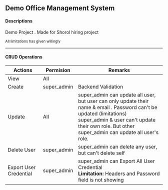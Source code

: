 <h2> Demo Office Management System</h2>
<h4>Descriptions</h4>
<p>Demo Project . Made for Shorol hiring project</p>
<sub> All limitations has given willingly </sub>

<hr/>
<h4> CRUD Operations </h4>
<div>
    <table>
        <thead>
            <tr>
                <th>Actions</th>
                <th>Permision</th>
                <th> Remarks </th>
            </tr>
        </thead>
        <tbody>
            <tr>
                <td>View</td>
                <td> All </td>
                <td>  </td>
            </tr>
            <tr>
                <td>Create</td>
                <td> super_admin </td>
                <td> Backend Validation </td>
            </tr>
            <tr>
                <td>Update</td>
                <td> All </td>
                <td> super_admin can update all user, but user can only update their name & email . Password can't be updated (limitations) <br/> super_admin & user can't update their own role. But other super_admin can update all user's role. </td>
            </tr>
            <tr>
                <td>Delete User</td>
                <td> super_admin </td>
                <td> super_admin can delete any user, but can't delete self </td>
            </tr>
             <tr>
                <td>Export User Credential</td>
                <td> super_admin </td>
                <td> super_admin can Export All User Credential <br/> <b>Limitation: </b> Headers and Password field is not showing </td>
            </tr>
        </tbody>
    </table>
</div>
